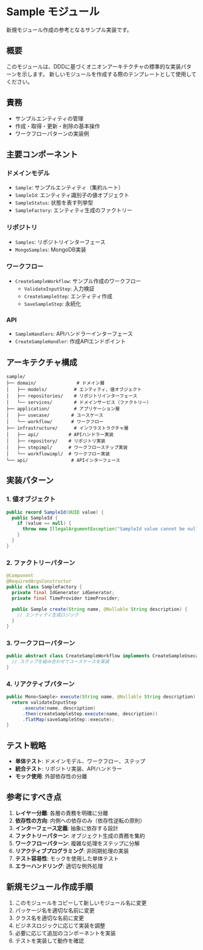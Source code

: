 # Sample モジュール

新規モジュール作成の参考となるサンプル実装です。

## 概要

このモジュールは、DDDに基づくオニオンアーキテクチャの標準的な実装パターンを示します。
新しいモジュールを作成する際のテンプレートとして使用してください。

## 責務

- サンプルエンティティの管理
- 作成・取得・更新・削除の基本操作
- ワークフローパターンの実装例

## 主要コンポーネント

### ドメインモデル
- `Sample`: サンプルエンティティ（集約ルート）
- `SampleId`: エンティティ識別子の値オブジェクト
- `SampleStatus`: 状態を表す列挙型
- `SampleFactory`: エンティティ生成のファクトリー

### リポジトリ
- `Samples`: リポジトリインターフェース
- `MongoSamples`: MongoDB実装

### ワークフロー
- `CreateSampleWorkflow`: サンプル作成のワークフロー
  - `ValidateInputStep`: 入力検証
  - `CreateSampleStep`: エンティティ作成
  - `SaveSampleStep`: 永続化

### API
- `SampleHandlers`: APIハンドラーインターフェース
- `CreateSampleHandler`: 作成APIエンドポイント

## アーキテクチャ構成

```
sample/
├── domain/               # ドメイン層
│   ├── models/          # エンティティ、値オブジェクト
│   ├── repositories/    # リポジトリインターフェース
│   └── services/        # ドメインサービス（ファクトリー）
├── application/         # アプリケーション層
│   ├── usecase/        # ユースケース
│   └── workflow/       # ワークフロー
├── infrastructure/      # インフラストラクチャ層
│   ├── api/           # APIハンドラー実装
│   ├── repository/    # リポジトリ実装
│   ├── stepimpl/      # ワークフローステップ実装
│   └── workflowimpl/  # ワークフロー実装
└── api/                # APIインターフェース
```

## 実装パターン

### 1. 値オブジェクト

```java
public record SampleId(UUID value) {
  public SampleId {
    if (value == null) {
      throw new IllegalArgumentException("SampleId value cannot be null");
    }
  }
}
```

### 2. ファクトリーパターン

```java
@Component
@RequiredArgsConstructor
public class SampleFactory {
  private final IdGenerator idGenerator;
  private final TimeProvider timeProvider;
  
  public Sample create(String name, @Nullable String description) {
    // エンティティ生成ロジック
  }
}
```

### 3. ワークフローパターン

```java
public abstract class CreateSampleWorkflow implements CreateSampleUsecase {
  // ステップを組み合わせてユースケースを実装
}
```

### 4. リアクティブパターン

```java
public Mono<Sample> execute(String name, @Nullable String description) {
  return validateInputStep
      .execute(name, description)
      .then(createSampleStep.execute(name, description))
      .flatMap(saveSampleStep::execute);
}
```

## テスト戦略

- **単体テスト**: ドメインモデル、ワークフロー、ステップ
- **統合テスト**: リポジトリ実装、APIハンドラー
- **モック使用**: 外部依存性の分離

## 参考にすべき点

1. **レイヤー分離**: 各層の責務を明確に分離
2. **依存性の方向**: 内側への依存のみ（依存性逆転の原則）
3. **インターフェース定義**: 抽象に依存する設計
4. **ファクトリーパターン**: オブジェクト生成の責務を集約
5. **ワークフローパターン**: 複雑な処理をステップに分解
6. **リアクティブプログラミング**: 非同期処理の実装
7. **テスト容易性**: モックを使用した単体テスト
8. **エラーハンドリング**: 適切な例外処理

## 新規モジュール作成手順

1. このモジュールをコピーして新しいモジュール名に変更
2. パッケージ名を適切な名前に変更
3. クラス名を適切な名前に変更
4. ビジネスロジックに応じて実装を調整
5. 必要に応じて追加のコンポーネントを実装
6. テストを実装して動作を確認